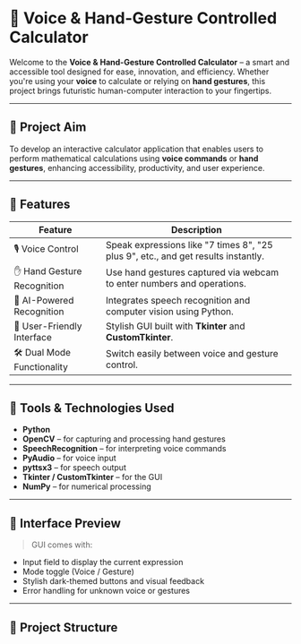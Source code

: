 # 🔢 Voice & Hand-Gesture Controlled Calculator

Welcome to the **Voice & Hand-Gesture Controlled Calculator** – a smart and accessible tool designed for ease, innovation, and efficiency. Whether you're using your **voice** to calculate or relying on **hand gestures**, this project brings futuristic human-computer interaction to your fingertips.

---

## 🎯 Project Aim

To develop an interactive calculator application that enables users to perform mathematical calculations using **voice commands** or **hand gestures**, enhancing accessibility, productivity, and user experience.

---

## 🚀 Features

| Feature                      | Description |
|-----------------------------|-------------|
| 🎙️ Voice Control            | Speak expressions like "7 times 8", "25 plus 9", etc., and get results instantly. |
| ✋ Hand Gesture Recognition  | Use hand gestures captured via webcam to enter numbers and operations. |
| 🧠 AI-Powered Recognition    | Integrates speech recognition and computer vision using Python. |
| 🎨 User-Friendly Interface  | Stylish GUI built with **Tkinter** and **CustomTkinter**. |
| 🛠️ Dual Mode Functionality  | Switch easily between voice and gesture control. |

---

## 🧰 Tools & Technologies Used

- **Python**
- **OpenCV** – for capturing and processing hand gestures
- **SpeechRecognition** – for interpreting voice commands
- **PyAudio** – for voice input
- **pyttsx3** – for speech output
- **Tkinter / CustomTkinter** – for the GUI
- **NumPy** – for numerical processing

---

## 📸 Interface Preview

> GUI comes with:
- Input field to display the current expression
- Mode toggle (Voice / Gesture)
- Stylish dark-themed buttons and visual feedback
- Error handling for unknown voice or gestures

---

## 📂 Project Structure

